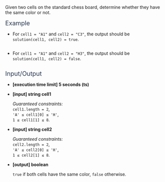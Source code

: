 <div class="markdown -arial"><p>Given two cells on the standard chess board, determine whether they have the same color or not.</p>
<p><span class="markdown--header" style="color:#2b3b52;font-size:1.4em">Example</span></p>
<ul>
<li>
<p>For <code>cell1 = "A1"</code> and <code>cell2 = "C3"</code>, the output should be<br>
<code>solution(cell1, cell2) = true</code>.</p>
<p><img src="https://codesignal.s3.amazonaws.com/tasks/chessBoardCellColor/img/example1.png?_tm=1624649616776" alt=""></p>
</li>
<li>
<p>For <code>cell1 = "A1"</code> and <code>cell2 = "H3"</code>, the output should be<br>
<code>solution(cell1, cell2) = false</code>.</p>
<p><img src="https://codesignal.s3.amazonaws.com/tasks/chessBoardCellColor/img/example2.png?_tm=1624649617010" alt=""></p>
</li>
</ul>
<p><span class="markdown--header" style="color:#2b3b52;font-size:1.4em">Input/Output</span></p>
<ul>
<li>
<p><strong>[execution time limit] 5 seconds (ts)</strong></p>
</li>
<li>
<p><strong>[input] string cell1</strong></p>
<p><em>Guaranteed constraints:</em><br>
<code>cell1.length = 2</code>,<br>
<code>'A' ≤ cell1[0] ≤ 'H'</code>,<br>
<code>1 ≤ cell1[1] ≤ 8</code>.</p>
</li>
<li>
<p><strong>[input] string cell2</strong></p>
<p><em>Guaranteed constraints:</em><br>
<code>cell2.length = 2</code>,<br>
<code>'A' ≤ cell2[0] ≤ 'H'</code>,<br>
<code>1 ≤ cell2[1] ≤ 8</code>.</p>
</li>
<li>
<p><strong>[output] boolean</strong></p>
<p><code>true</code> if both cells have the same color, <code>false</code> otherwise.</p>
</li>
</ul>


</div>